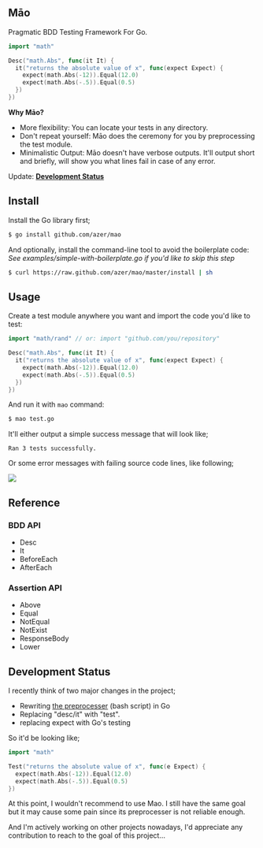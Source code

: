 ## Māo

Pragmatic BDD Testing Framework For Go. 

```go
import "math"

Desc("math.Abs", func(it It) {
  it("returns the absolute value of x", func(expect Expect) {
    expect(math.Abs(-12)).Equal(12.0)
    expect(math.Abs(-.5)).Equal(0.5)
  })
})
```

**Why Māo?**

* More flexibility: You can locate your tests in any directory.
* Don't repeat yourself: Māo does the ceremony for you by preprocessing the test module.
* Minimalistic Output: Māo doesn't have verbose outputs. It'll output short and briefly, will show you what lines fail in case of any error.

Update: **[Development Status](#development-status)**

## Install

Install the Go library first;

```bash
$ go install github.com/azer/mao
```

And optionally, install the command-line tool to avoid the boilerplate code: *See examples/simple-with-boilerplate.go if you'd like to skip this step*

```bash
$ curl https://raw.github.com/azer/mao/master/install | sh
```

## Usage

Create a test module anywhere you want and import the code you'd like to test:

```go
import "math/rand" // or: import "github.com/you/repository"

Desc("math.Abs", func(it It) {
  it("returns the absolute value of x", func(expect Expect) {
    expect(math.Abs(-12)).Equal(12.0)
    expect(math.Abs(-.5)).Equal(0.5)
  })
})
```

And run it with `mao` command:

```bash
$ mao test.go
```

It'll either output a simple success message that will look like;

```
Ran 3 tests successfully.
```

Or some error messages with failing source code lines, like following;

![](https://i.cloudup.com/CHNocClka1.png)

## Reference

### BDD API

* Desc
* It
* BeforeEach
* AfterEach

### Assertion API

* Above
* Equal
* NotEqual
* NotExist
* ResponseBody
* Lower

## Development Status

I recently think of two major changes in the project;

* Rewriting [the preprocesser](https://github.com/azer/mao/blob/master/mao) (bash script) in Go
* Replacing "desc/it" with "test". 
* replacing expect with Go's testing

So it'd be looking like;

```go
import "math"

Test("returns the absolute value of x", func(e Expect) {
  expect(math.Abs(-12)).Equal(12.0)
  expect(math.Abs(-.5)).Equal(0.5)
})
```

At this point, I wouldn't recommend to use Mao. I still have the same goal but it may cause some pain since its preprocesser is not reliable enough. 

And I'm actively working on other projects nowadays, I'd appreciate any contribution to reach to the goal of this project...
